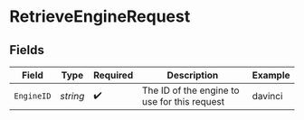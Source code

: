 # RetrieveEngineRequest


## Fields

| Field                                         | Type                                          | Required                                      | Description                                   | Example                                       |
| --------------------------------------------- | --------------------------------------------- | --------------------------------------------- | --------------------------------------------- | --------------------------------------------- |
| `EngineID`                                    | *string*                                      | :heavy_check_mark:                            | The ID of the engine to use for this request<br/> | davinci                                       |